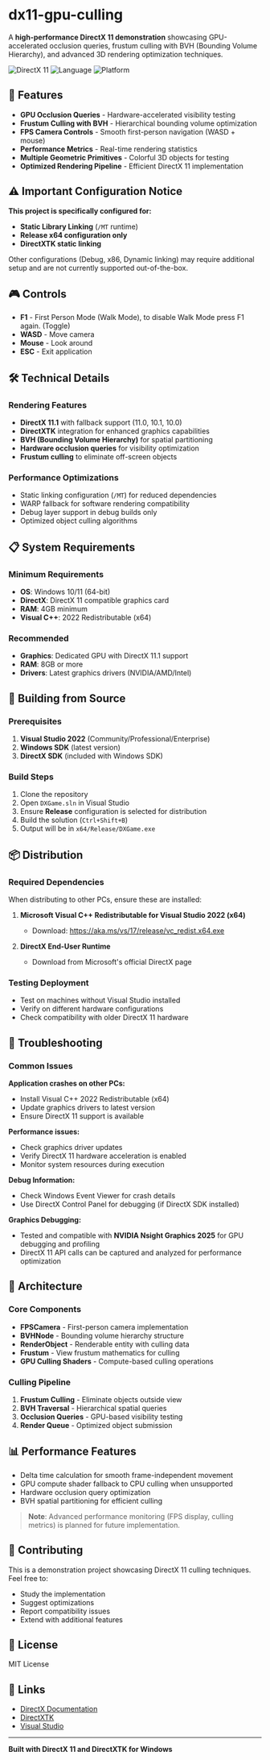 # dx11-gpu-culling

A **high-performance DirectX 11 demonstration** showcasing GPU-accelerated occlusion queries, frustum culling with BVH (Bounding Volume Hierarchy), and advanced 3D rendering optimization techniques.

![DirectX 11](https://img.shields.io/badge/DirectX-11-blue.svg)
![Language](https://img.shields.io/badge/Language-C++-orange.svg)
![Platform](https://img.shields.io/badge/Platform-Windows-lightgrey.svg)

## 🚀 Features

- **GPU Occlusion Queries** - Hardware-accelerated visibility testing
- **Frustum Culling with BVH** - Hierarchical bounding volume optimization
- **FPS Camera Controls** - Smooth first-person navigation (WASD + mouse)
- **Performance Metrics** - Real-time rendering statistics
- **Multiple Geometric Primitives** - Colorful 3D objects for testing
- **Optimized Rendering Pipeline** - Efficient DirectX 11 implementation

## ⚠️ Important Configuration Notice

**This project is specifically configured for:**
- **Static Library Linking** (`/MT` runtime)
- **Release x64 configuration only**
- **DirectXTK static linking**

Other configurations (Debug, x86, Dynamic linking) may require additional setup and are not currently supported out-of-the-box.

## 🎮 Controls

- **F1** - First Person Mode (Walk Mode), to disable Walk Mode press F1 again. (Toggle)
- **WASD** - Move camera
- **Mouse** - Look around
- **ESC** - Exit application

## 🛠️ Technical Details

### Rendering Features
- **DirectX 11.1** with fallback support (11.0, 10.1, 10.0)
- **DirectXTK** integration for enhanced graphics capabilities
- **BVH (Bounding Volume Hierarchy)** for spatial partitioning
- **Hardware occlusion queries** for visibility optimization
- **Frustum culling** to eliminate off-screen objects

### Performance Optimizations
- Static linking configuration (`/MT`) for reduced dependencies
- WARP fallback for software rendering compatibility
- Debug layer support in debug builds only
- Optimized object culling algorithms

## 📋 System Requirements

### Minimum Requirements
- **OS**: Windows 10/11 (64-bit)
- **DirectX**: DirectX 11 compatible graphics card
- **RAM**: 4GB minimum
- **Visual C++**: 2022 Redistributable (x64)

### Recommended
- **Graphics**: Dedicated GPU with DirectX 11.1 support
- **RAM**: 8GB or more
- **Drivers**: Latest graphics drivers (NVIDIA/AMD/Intel)

## 🔧 Building from Source

### Prerequisites
1. **Visual Studio 2022** (Community/Professional/Enterprise)
2. **Windows SDK** (latest version)
3. **DirectX SDK** (included with Windows SDK)

### Build Steps
1. Clone the repository
2. Open `DXGame.sln` in Visual Studio
3. Ensure **Release** configuration is selected for distribution
4. Build the solution (`Ctrl+Shift+B`)
5. Output will be in `x64/Release/DXGame.exe`

## 📦 Distribution

### Required Dependencies
When distributing to other PCs, ensure these are installed:

1. **Microsoft Visual C++ Redistributable for Visual Studio 2022 (x64)**
   - Download: https://aka.ms/vs/17/release/vc_redist.x64.exe

2. **DirectX End-User Runtime**
   - Download from Microsoft's official DirectX page

### Testing Deployment
- Test on machines without Visual Studio installed
- Verify on different hardware configurations
- Check compatibility with older DirectX 11 hardware

## 🐛 Troubleshooting

### Common Issues

**Application crashes on other PCs:**
- Install Visual C++ 2022 Redistributable (x64)
- Update graphics drivers to latest version
- Ensure DirectX 11 support is available

**Performance issues:**
- Check graphics driver updates
- Verify DirectX 11 hardware acceleration is enabled
- Monitor system resources during execution

**Debug Information:**
- Check Windows Event Viewer for crash details
- Use DirectX Control Panel for debugging (if DirectX SDK installed)

**Graphics Debugging:**
- Tested and compatible with **NVIDIA Nsight Graphics 2025** for GPU debugging and profiling
- DirectX 11 API calls can be captured and analyzed for performance optimization

## 🧪 Architecture

### Core Components
- **FPSCamera** - First-person camera implementation
- **BVHNode** - Bounding volume hierarchy structure
- **RenderObject** - Renderable entity with culling data
- **Frustum** - View frustum mathematics for culling
- **GPU Culling Shaders** - Compute-based culling operations

### Culling Pipeline
1. **Frustum Culling** - Eliminate objects outside view
2. **BVH Traversal** - Hierarchical spatial queries
3. **Occlusion Queries** - GPU-based visibility testing
4. **Render Queue** - Optimized object submission

## 📊 Performance Features

- Delta time calculation for smooth frame-independent movement
- GPU compute shader fallback to CPU culling when unsupported
- Hardware occlusion query optimization
- BVH spatial partitioning for efficient culling

> **Note**: Advanced performance monitoring (FPS display, culling metrics) is planned for future implementation.

## 🤝 Contributing

This is a demonstration project showcasing DirectX 11 culling techniques. Feel free to:
- Study the implementation
- Suggest optimizations
- Report compatibility issues
- Extend with additional features

## 📄 License

MIT License

## 🔗 Links

- [DirectX Documentation](https://docs.microsoft.com/en-us/windows/win32/directx)
- [DirectXTK](https://github.com/Microsoft/DirectXTK)
- [Visual Studio](https://visualstudio.microsoft.com/)

---

**Built with DirectX 11 and DirectXTK for Windows**
